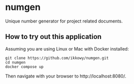 # numgen

Unique number generator for project related documents.

## How to try out this application

Assuming you are using Linux or Mac with Docker installed:

```
git clone https://github.com/ikkowy/numgen.git
cd numgen
docker compose up
```

Then navigate with your browser to http://localhost:8080/.
